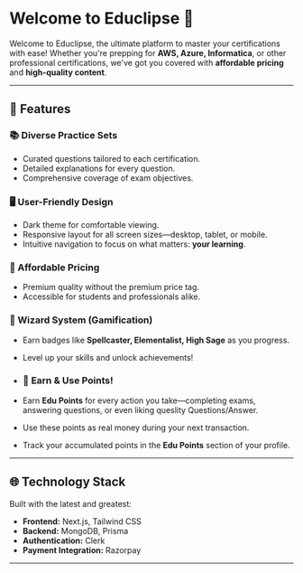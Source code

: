 # Welcome to Educlipse 🌟

Welcome to Educlipse, the ultimate platform to master your certifications with ease! Whether you're prepping for **AWS, Azure, Informatica**, or other professional certifications, we've got you covered with **affordable pricing** and **high-quality content**.

---

## 🚀 Features

### 📚 Diverse Practice Sets  
- Curated questions tailored to each certification.
- Detailed explanations for every question.
- Comprehensive coverage of exam objectives.

### 🖥️ User-Friendly Design  
- Dark theme for comfortable viewing.  
- Responsive layout for all screen sizes—desktop, tablet, or mobile.  
- Intuitive navigation to focus on what matters: **your learning**.

### 💸 Affordable Pricing  
- Premium quality without the premium price tag.  
- Accessible for students and professionals alike.

### 🧙 Wizard System (Gamification)  
- Earn badges like **Spellcaster, Elementalist, High Sage** as you progress.  
- Level up your skills and unlock achievements!

- ### 🌟 Earn & Use Points!  
- Earn **Edu Points** for every action you take—completing exams, answering questions, or even liking queslity Questions/Answer.  
- Use these points as real money during your next transaction.  
- Track your accumulated points in the **Edu Points** section of your profile.  

---

## 🌐 Technology Stack  
Built with the latest and greatest:  
- **Frontend:** Next.js, Tailwind CSS  
- **Backend:** MongoDB, Prisma  
- **Authentication:** Clerk  
- **Payment Integration:** Razorpay  

---
<!--

**Here are some ideas to get you started:**

🙋‍♀️ A short introduction - what is your organization all about?
🌈 Contribution guidelines - how can the community get involved?
👩‍💻 Useful resources - where can the community find your docs? Is there anything else the community should know?
🍿 Fun facts - what does your team eat for breakfast?
🧙 Remember, you can do mighty things with the power of [Markdown](https://docs.github.com/github/writing-on-github/getting-started-with-writing-and-formatting-on-github/basic-writing-and-formatting-syntax)
-->
